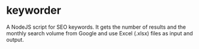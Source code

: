 # keyworder
A NodeJS script for SEO keywords. It gets the number of results and the monthly search volume from Google and use Excel (.xlsx) files as input and output.
